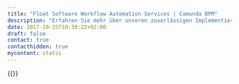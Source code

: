 ```yaml
---
title: "Float Software Workflow Automation Services | Camunda BPM"
description: "Erfahren Sie mehr über unseren zuverlässigen Implementierungspartner Float Software. Camunda ist der Marktführer für Workflow-Automatisierung und Geschäftsprozessmanagement. Holen Sie sich heute Ihre 30-Tage-Testversion."
date: 2017-10-25T10:39:22+02:00
draft: false
contact: true
contacthidden: true
mycontent: static
---
```

{{<partner-single
company="float Software"
type="si"
website="http://float.wien"
countrycode="AT"
city="Vienna"
description="<p>We, float, are a bunch of seasoned JEE and Web developers with a deep understanding of customer needs and the capability to transform those into high quality software. In the past we&#39;ve successfully integrated camunda in the telecommunication environment (order management, site management etc...)&nbsp;</p><p>Everyone in our team has worked extensively with camunda and even implemented a couple of plugins for your engine.</p>"
siregion="dach,emea"
level="basic"
logo="//images.ctfassets.net/vpidbgnakfvf/3lpkqDhG1O4SowcUu2ce28/54417ccc81c10ccb2b8de8d9c35aec97/floatSoftware.png">}}